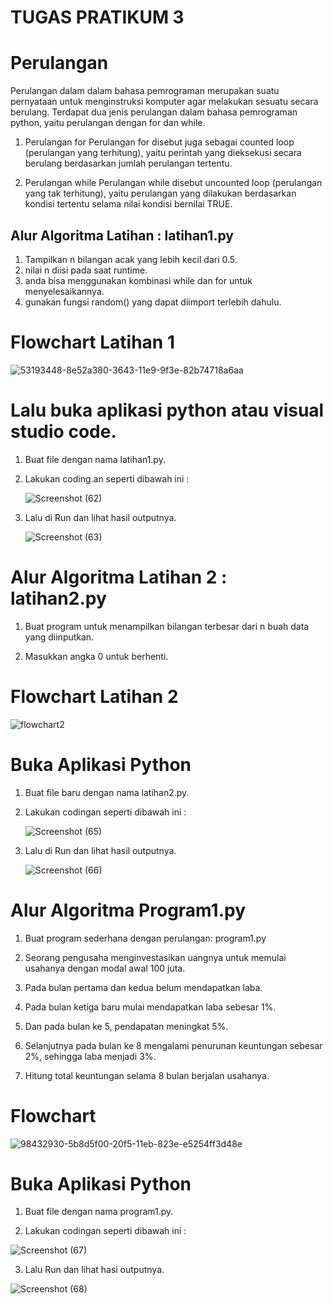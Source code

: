 # TUGAS PRATIKUM 3

# Perulangan 
Perulangan dalam dalam bahasa pemrograman merupakan suatu pernyataan untuk menginstruksi komputer agar melakukan sesuatu secara berulang. Terdapat dua jenis perulangan dalam bahasa pemrograman ​python​, yaitu perulangan dengan ​for​ dan ​while​.  

  1. Perulangan for Perulangan for disebut juga sebagai ​counted loop ​ (perulangan yang terhitung), yaitu perintah yang dieksekusi secara berulang berdasarkan jumlah perulangan tertentu. 

  2. Perulangan while Perulangan while disebut ​uncounted loop ​ (perulangan yang tak terhitung), yaitu perulangan yang dilakukan berdasarkan kondisi tertentu selama nilai kondisi bernilai TRUE. 

## Alur Algoritma Latihan : latihan1.py

  1. Tampilkan ​n​ bilangan acak yang lebih kecil dari 0.5.  
  2. nilai ​n​ diisi pada saat runtime. 
  3. anda bisa menggunakan kombinasi ​while​ dan ​for​ untuk menyelesaikannya.
  4. gunakan fungsi random() yang dapat diimport terlebih dahulu.
  
# Flowchart Latihan 1 

  ![53193448-8e52a380-3643-11e9-9f3e-82b74718a6aa](https://user-images.githubusercontent.com/72993076/98432293-8379c400-20ef-11eb-8461-ccda489ba4e3.png)

# Lalu buka aplikasi python atau visual studio code.

  1. Buat file dengan nama latihan1.py.
  
  2. Lakukan coding.an seperti dibawah ini :
  
     ![Screenshot (62)](https://user-images.githubusercontent.com/72993076/98432445-e1f37200-20f0-11eb-9371-25495d1ca933.png)

  3. Lalu di Run dan lihat hasil outputnya.
  
     ![Screenshot (63)](https://user-images.githubusercontent.com/72993076/98432486-4e6e7100-20f1-11eb-91d3-a5fcfbf61da9.png)
     
     
# Alur Algoritma Latihan 2 : latihan2.py

  1. Buat program untuk menampilkan bilangan ​terbesar​ dari ​n​ buah data yang diinputkan. 
  
  2. Masukkan angka 0 untuk berhenti. 
  
# Flowchart Latihan 2
  
   ![flowchart2](https://user-images.githubusercontent.com/72993076/98432579-26cbd880-20f2-11eb-96b6-706ed83dfc2e.png)

# Buka Aplikasi Python

  1. Buat file baru dengan nama latihan2.py.
  
  2. Lakukan codingan seperti dibawah ini :
  
     ![Screenshot (65)](https://user-images.githubusercontent.com/72993076/98432639-cab58400-20f2-11eb-9df5-a083b3c7925f.png)

  3. Lalu di Run dan lihat hasil outputnya.
  
     ![Screenshot (66)](https://user-images.githubusercontent.com/72993076/98432673-25e77680-20f3-11eb-9969-67c119c5cb1a.png)

# Alur Algoritma Program1.py

  1. Buat program sederhana dengan perulangan: ​program1.py 
  
  2. Seorang pengusaha menginvestasikan uangnya untuk memulai usahanya dengan modal awal 100 juta.
  
  3. Pada bulan pertama dan kedua belum mendapatkan laba. 
  
  4. Pada bulan ketiga baru mulai mendapatkan laba sebesar 1%. 
  
  5. Dan pada bulan ke 5, pendapatan meningkat 5%. 
  
  6. Selanjutnya pada bulan ke 8 mengalami penurunan keuntungan sebesar 2%, sehingga laba menjadi 3%. 
  
  7. Hitung total keuntungan selama 8 bulan berjalan usahanya.
  
# Flowchart
  
   ![98432930-5b8d5f00-20f5-11eb-823e-e5254ff3d48e](https://user-images.githubusercontent.com/72993076/98433049-6f859080-20f6-11eb-9c3e-357fc8b26c5a.png)

# Buka Aplikasi Python

  1. Buat file dengan nama program1.py.
  
  2. Lakukan codingan seperti dibawah ini :
  
  ![Screenshot (67)](https://user-images.githubusercontent.com/72993076/98433173-26820c00-20f7-11eb-8936-ea2d260d9900.png)
  
  3. Lalu Run dan lihat hasi outputnya.
  
  ![Screenshot (68)](https://user-images.githubusercontent.com/72993076/98433226-9e503680-20f7-11eb-8ada-3480a80e23ec.png)


  
    
    

  
